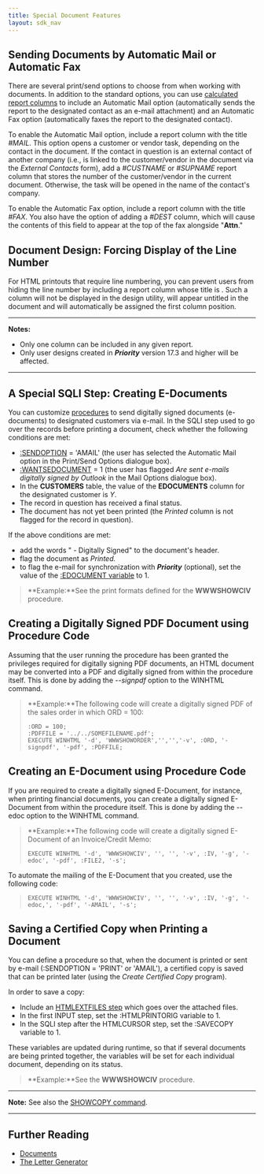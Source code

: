 ```yaml
---
title: Special Document Features 
layout: sdk_nav
---
```


## Sending Documents by Automatic Mail or Automatic Fax 

There are several print/send options to choose from when working with
documents. In addition to the standard options, you can use [calculated
report columns](Calculated-Columns-in-Reports ) to include an
Automatic Mail option (automatically sends the report to the designated
contact as an e-mail attachment) and an Automatic Fax option
(automatically faxes the report to the designated contact).

To enable the Automatic Mail option, include a report column with the
title *#MAIL*. This option opens a customer or vendor task, depending on
the contact in the document. If the contact in question is an external
contact of another company (i.e., is linked to the customer/vendor in
the document via the *External Contacts* form), add a *#CUSTNAME* or
*#SUPNAME* report column that stores the number of the customer/vendor
in the current document. Otherwise, the task will be opened in the name
of the contact\'s company.

To enable the Automatic Fax option, include a report column with the
title *#FAX*. You also have the option of adding a *#DEST* column, which
will cause the contents of this field to appear at the top of the fax
alongside \"**Attn**.\"

## Document Design: Forcing Display of the Line Number 

For HTML printouts that require line numbering, you can prevent users
from hiding the line number by including a report column whose title is
. Such a column will not be displayed in the design utility, will
appear untitled in the document and will automatically be assigned the
first column position.

------------------------------------------------------------------------

**Notes:**

-   Only one  column can be included in any given report.
-   Only user designs created in ***Priority*** version 17.3 and higher
    will be affected.

------------------------------------------------------------------------

## A Special SQLI Step: Creating E-Documents 

You can customize [procedures](Procedures ) to send digitally
signed documents (e-documents) to designated customers via e-mail. In
the SQLI step used to go over the records before printing a document,
check whether the following conditions are met:

-   [:SENDOPTION](SQL-Functions-and-Variables#System-Variables )
    = \'AMAIL\' (the user has selected the Automatic Mail option in the
    Print/Send Options dialogue box).
-   [:WANTSEDOCUMENT](SQL-Functions-and-Variables#System-Variables )
    = 1 (the user has flagged *Are sent e-mails digitally signed by
    Outlook* in the Mail Options dialogue box).
-   In the **CUSTOMERS** table, the value of the **EDOCUMENTS** column
    for the designated customer is *Y*.
-   The record in question has received a final status.
-   The document has not yet been printed (the *Printed* column is not
    flagged for the record in question).

If the above conditions are met:

-   add the words \" - Digitally Signed\" to the document\'s header.
-   flag the document as *Printed.*
-   to flag the e-mail for synchronization with ***Priority***
    (optional), set the value of the [:EDOCUMENT
    variable](SQL-Functions-and-Variables#System-Variables )
    to 1.

> **Example:**See the print formats defined for the **WWWSHOWCIV**
> procedure.

## Creating a Digitally Signed PDF Document using Procedure Code 

Assuming that the user running the procedure has been granted the
privileges required for digitally signing PDF documents, an HTML
document may be converted into a PDF and digitally signed from within
the procedure itself. This is done by adding the *--signpdf* option to
the WINHTML command.

> **Example:**The following code will create a digitally signed PDF of
> the sales order in which ORD = 100:
>
> ``` tsql
> :ORD = 100;
> :PDFFILE = '../../SOMEFILENAME.pdf';
> EXECUTE WINHTML '-d', 'WWWSHOWORDER','','','-v', :ORD, '-signpdf', '-pdf', :PDFFILE; 
> ```

## Creating an E-Document using Procedure Code 

If you are required to create a digitally signed E-Document, for
instance, when printing financial documents, you can create a digitally
signed E-Document from within the procedure itself. This is done by
adding the --edoc option to the WINHTML command.

> **Example:**The following code will create a digitally signed
> E-Document of an Invoice/Credit Memo:
>
> ``` tsql
> EXECUTE WINHTML '-d', 'WWWSHOWCIV', '', '', '-v', :IV, '-g', '-edoc', '-pdf', :FILE2, '-s'; 
> ```

To automate the mailing of the E-Document that you created, use the
following code:

> ``` tsql
> EXECUTE WINHTML '-d', 'WWWSHOWCIV', '', '', '-v', :IV, '-g', '-edoc,', '-pdf', '-AMAIL', '-s'; 
> ```

## Saving a Certified Copy when Printing a Document 

You can define a procedure so that, when the document is printed or sent
by e-mail (:SENDOPTION = \'PRINT\' or \'AMAIL\'), a certified copy is
saved that can be printed later (using the *Create Certified Copy*
program).

In order to save a copy:

-   Include an [HTMLEXTFILES
    step](Procedure-Steps#Basic-Commands ) which goes over the
    attached files.
-   In the first INPUT step, set the :HTMLPRINTORIG variable to 1.
-   In the SQLI step after the HTMLCURSOR step, set the :SAVECOPY
    variable to 1.

These variables are updated during runtime, so that if several documents
are being printed together, the variables will be set for each
individual document, depending on its status.

> **Example:**See the **WWWSHOWCIV** procedure.

------------------------------------------------------------------------

**Note:** See also the [SHOWCOPY
command](Procedure-Steps#Basic-Commands ).

------------------------------------------------------------------------

## Further Reading 

-   [Documents](Documents )
-   [The Letter Generator](The-Letter-Generator )
